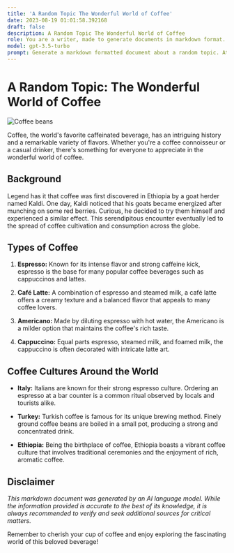 ```yaml
---
title: 'A Random Topic The Wonderful World of Coffee'
date: 2023-08-19 01:01:58.392168
draft: false
description: A Random Topic The Wonderful World of Coffee
role: You are a writer, made to generate documents in markdown format. It is very important that all of the documents you generate are in valid markdown format.
model: gpt-3.5-turbo
prompt: Generate a markdown formatted document about a random topic. At the bottom, include a disclaimer explaining that the document was generated by you. The first line of the document should be the title. Make sure that the entire document is in proper markdown format, using a mix of various tags to make the document visually appealing.
---
```


# A Random Topic: The Wonderful World of Coffee

![Coffee beans](https://example.com/images/coffee.jpg)

Coffee, the world's favorite caffeinated beverage, has an intriguing history and a remarkable variety of flavors. Whether you're a coffee connoisseur or a casual drinker, there's something for everyone to appreciate in the wonderful world of coffee.

## Background

Legend has it that coffee was first discovered in Ethiopia by a goat herder named Kaldi. One day, Kaldi noticed that his goats became energized after munching on some red berries. Curious, he decided to try them himself and experienced a similar effect. This serendipitous encounter eventually led to the spread of coffee cultivation and consumption across the globe.

## Types of Coffee

1. **Espresso:** Known for its intense flavor and strong caffeine kick, espresso is the base for many popular coffee beverages such as cappuccinos and lattes.

2. **Café Latte:** A combination of espresso and steamed milk, a café latte offers a creamy texture and a balanced flavor that appeals to many coffee lovers.

3. **Americano:** Made by diluting espresso with hot water, the Americano is a milder option that maintains the coffee's rich taste.

4. **Cappuccino:** Equal parts espresso, steamed milk, and foamed milk, the cappuccino is often decorated with intricate latte art.

## Coffee Cultures Around the World

- **Italy:** Italians are known for their strong espresso culture. Ordering an espresso at a bar counter is a common ritual observed by locals and tourists alike.

- **Turkey:** Turkish coffee is famous for its unique brewing method. Finely ground coffee beans are boiled in a small pot, producing a strong and concentrated drink.

- **Ethiopia:** Being the birthplace of coffee, Ethiopia boasts a vibrant coffee culture that involves traditional ceremonies and the enjoyment of rich, aromatic coffee.

## Disclaimer

*This markdown document was generated by an AI language model. While the information provided is accurate to the best of its knowledge, it is always recommended to verify and seek additional sources for critical matters.*

Remember to cherish your cup of coffee and enjoy exploring the fascinating world of this beloved beverage!

